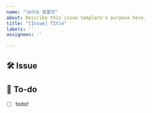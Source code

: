 ```yaml
---
name: "\b이슈 템플릿"
about: Describe this issue template's purpose here.
title: "[Issue] TItle"
labels: ''
assignees: ''

---
```


## 🛠 Issue
<!-- 이슈에 대해 간략하게 설명해주세요 -->

## 📝 To-do
<!-- 진행할 작업에 대해 적어주세요 -->
- [ ] todo!
